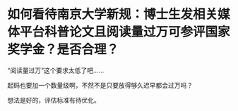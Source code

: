 # 如何看待南京大学新规：博士生发相关媒体平台科普论文且阅读量过万可参评国家奖学金？是否合理？

“阅读量过万”这个要求太低了吧……

起码也要加一个数量级啊，不然不是只要放得够久迟早都会过万吗？

想法是好的，评估标准有待优化。



